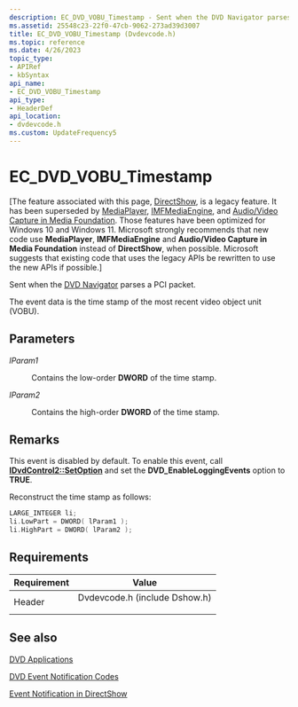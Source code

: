 ```yaml
---
description: EC_DVD_VOBU_Timestamp - Sent when the DVD Navigator parses a PCI packet.
ms.assetid: 25548c23-22f0-47cb-9062-273ad39d3007
title: EC_DVD_VOBU_Timestamp (Dvdevcode.h)
ms.topic: reference
ms.date: 4/26/2023
topic_type: 
- APIRef
- kbSyntax
api_name: 
- EC_DVD_VOBU_Timestamp
api_type: 
- HeaderDef
api_location: 
- dvdevcode.h
ms.custom: UpdateFrequency5
---
```


# EC\_DVD\_VOBU\_Timestamp

\[The feature associated with this page, [DirectShow](/windows/win32/directshow/directshow), is a legacy feature. It has been superseded by [MediaPlayer](/uwp/api/Windows.Media.Playback.MediaPlayer), [IMFMediaEngine](/windows/win32/api/mfmediaengine/nn-mfmediaengine-imfmediaengine), and [Audio/Video Capture in Media Foundation](windows/win32/medfound/audio-video-capture-in-media-foundation). Those features have been optimized for Windows 10 and Windows 11. Microsoft strongly recommends that new code use **MediaPlayer**, **IMFMediaEngine** and **Audio/Video Capture in Media Foundation** instead of **DirectShow**, when possible. Microsoft suggests that existing code that uses the legacy APIs be rewritten to use the new APIs if possible.\]

Sent when the [DVD Navigator](dvd-navigator-filter.md) parses a PCI packet.

The event data is the time stamp of the most recent video object unit (VOBU).

## Parameters

<dl> <dt>

<span id="lParam1"></span><span id="lparam1"></span><span id="LPARAM1"></span>*lParam1*
</dt> <dd>

Contains the low-order **DWORD** of the time stamp.

</dd> <dt>

<span id="lParam2"></span><span id="lparam2"></span><span id="LPARAM2"></span>*lParam2*
</dt> <dd>

Contains the high-order **DWORD** of the time stamp.

</dd> </dl>

## Remarks

This event is disabled by default. To enable this event, call [**IDvdControl2::SetOption**](/windows/desktop/api/Strmif/nf-strmif-idvdcontrol2-setoption) and set the **DVD\_EnableLoggingEvents** option to **TRUE**.

Reconstruct the time stamp as follows:


```C++
LARGE_INTEGER li;
li.LowPart = DWORD( lParam1 );
li.HighPart = DWORD( lParam2 );
```



## Requirements



| Requirement | Value |
|-------------------|----------------------------------------------------------------------------------------------------------|
| Header<br/> | <dl> <dt>Dvdevcode.h (include Dshow.h)</dt> </dl> |



## See also

<dl> <dt>

[DVD Applications](dvd-applications.md)
</dt> <dt>

[DVD Event Notification Codes](dvd-notification-codes.md)
</dt> <dt>

[Event Notification in DirectShow](event-notification-in-directshow.md)
</dt> </dl>

 

 




